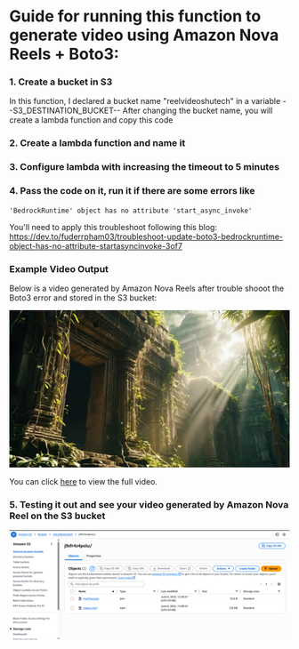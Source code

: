 # Guide for running this function to generate video using Amazon Nova Reels + Boto3:

### 1. Create a bucket in S3

In this function, I declared a bucket name "reelvideoshutech" in a variable --S3_DESTINATION_BUCKET--
After changing the bucket name, you will create a lambda function and copy this code

### 2. Create a lambda function and name it

### 3. Configure lambda with increasing the timeout to 5 minutes

### 4. Pass the code on it, run it if there are some errors like

```
'BedrockRuntime' object has no attribute 'start_async_invoke'
```

You'll need to apply this troubleshoot following this blog: https://dev.to/fuderrpham03/troubleshoot-update-boto3-bedrockruntime-object-has-no-attribute-startasyncinvoke-3of7

### Example Video Output

Below is a video generated by Amazon Nova Reels after trouble shooot the Boto3 error and stored in the S3 bucket:

![Generated Video](./thumbnail.png)

You can click [here](./video-generated.mp4) to view the full video.

### 5. Testing it out and see your video generated by Amazon Nova Reel on the S3 bucket

![S3_Output_Reels](./image.png)

